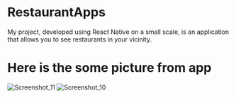 # RestaurantApps

My project, developed using React Native on a small scale, is an application that allows you to see restaurants in your vicinity.

# Here is the some picture from app
![Screenshot_11](https://github.com/TayfunKatilmis/RestaurantApps/assets/60717672/ba0353ca-a725-42ca-8e1d-74f0ee851adc)
![Screenshot_10](https://github.com/TayfunKatilmis/RestaurantApps/assets/60717672/64968bcd-604e-421c-84b0-18ebbb6c3955)
